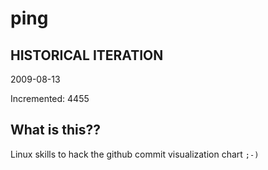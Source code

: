 # ping

## HISTORICAL ITERATION
2009-08-13

Incremented: 4455

## What is this?? 
Linux skills to hack the github commit visualization chart `;-)`
